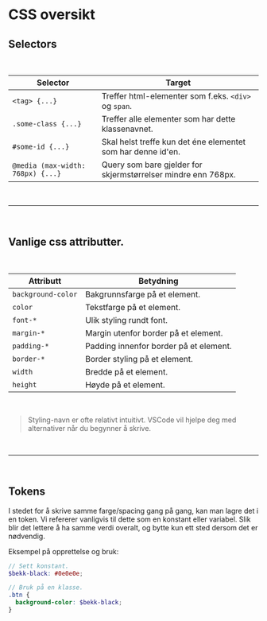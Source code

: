 # CSS oversikt

## Selectors

<br>

| Selector                          | Target                                                        |
| --------------------------------- | ------------------------------------------------------------- |
| `<tag> {...}`                     | Treffer html-elementer som f.eks. `<div>` og `span`.          |
| `.some-class {...}`               | Treffer alle elementer som har dette klassenavnet.            |
| `#some-id {...}`                  | Skal helst treffe kun det éne elementet som har denne id'en.  |
| `@media (max-width: 768px) {...}` | Query som bare gjelder for skjermstørrelser mindre enn 768px. |

<br>
<hr>
<br>

## Vanlige css attributter.

<br>

| Attributt          | Betydning                              |
| ------------------ | -------------------------------------- |
| `background-color` | Bakgrunnsfarge på et element.          |
| `color`            | Tekstfarge på et element.              |
| `font-*`           | Ulik styling rundt font.               |
| `margin-*`         | Margin utenfor border på et element.   |
| `padding-*`        | Padding innenfor border på et element. |
| `border-*`         | Border styling på et element.          |
| `width`            | Bredde på et element.                  |
| `height`           | Høyde på et element.                   |

<br>

> Styling-navn er ofte relativt intuitivt. VSCode vil hjelpe deg med alternativer når du begynner å skrive.

<br>
<hr>
<br>

## Tokens

I stedet for å skrive samme farge/spacing gang på gang, kan man lagre det i en token. Vi refererer vanligvis til dette som en konstant eller variabel. Slik blir det lettere å ha samme verdi overalt, og bytte kun ett sted dersom det er nødvendig.

Eksempel på opprettelse og bruk:

```scss
// Sett konstant.
$bekk-black: #0e0e0e;

// Bruk på en klasse.
.btn {
  background-color: $bekk-black;
}
```
